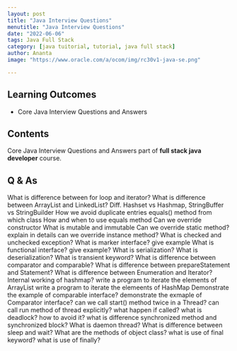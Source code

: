 ```yaml
---
layout: post
title: "Java Interview Questions"
menutitle: "Java Interview Questions"
date: "2022-06-06"
tags: Java Full Stack
category: [java tuitorial, tutorial, java full stack]
author: Ananta
image: "https://www.oracle.com/a/ocom/img/rc30v1-java-se.png"

---
```


## Learning Outcomes

- Core Java Interview Questions and Answers

## Contents

Core Java Interview Questions and Answers part of **full stack java developer** course.

## Q & As

What is difference between for loop and iterator?
What is difference between ArrayList and LinkedList?
Diff. Hashset vs Hashmap, StringBuffer vs StringBuilder
How we avoid duplicate entries
equals() method from which class
How and when to use equals method
Can we override constructor
What is mutable and immutable
Can we override static method? explain in details
can we override instance method?
What is checked and unchecked exception?
What is marker interface? give example
What is functional interface? give example?
What is serialization?
What is deserialization?
What is transient keyword?
What is difference between comparator and comparable?
What is difference between prepareStatement and Statement?
What is difference between Enumeration and Iterator?
Internal working of hashmap?
write a program to iterate the elements of ArrayList
write a program to iterate the elemeents of HashMap
Demonstrate the example of comparable interface?
demonstrate the exmaple of Comparator interface?
can we call start() method twice in a Thread?
can call run method of thread explicitly? what happen
if called?
what is deadlock? how to avoid it?
what is difference synchronized method and synchronized block?
What is daemon thread?
What is difference between sleep and wait?
What are the methods of object class?
what is use of final keyword?
what is use of finally?

